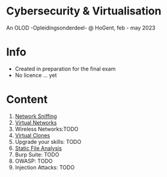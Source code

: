# Cybersecurity &amp; Virtualisation
An OLOD -Opleidingsonderdeel- @ HoGent, feb - may 2023

# Info
- Created in preparation for the final exam
- No licence ... yet

# Content
1. [Network Sniffing](1.md)
2. [Virtual Networks](2.md)
3. Wireless Networks:TODO
4. [Virtual Clones](4.md)
5. Upgrade your skills: TODO
6. [Static File Analysis](6.md)
7. Burp Suite: TODO
8. OWASP: TODO
9. Injection Attacks: TODO